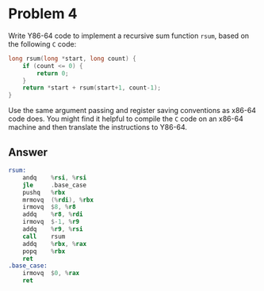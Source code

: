 # Problem 4

Write Y86-64 code to implement a recursive sum function `rsum`, based on the
following `C` code:

```C
long rsum(long *start, long count) {
    if (count <= 0) {
        return 0;
    }
    return *start + rsum(start+1, count-1);
}
```

Use the same argument passing and register saving conventions as x86-64 code
does. You might find it helpful to compile the `C` code on an x86-64 machine and
then translate the instructions to Y86-64.

## Answer

```asm
rsum:
    andq    %rsi, %rsi
    jle     .base_case
    pushq   %rbx
    mrmovq  (%rdi), %rbx
    irmovq  $8, %r8
    addq    %r8, %rdi
    irmovq  $-1, %r9
    addq    %r9, %rsi
    call    rsum
    addq    %rbx, %rax
    popq    %rbx
    ret
.base_case:
    irmovq  $0, %rax
    ret
```
